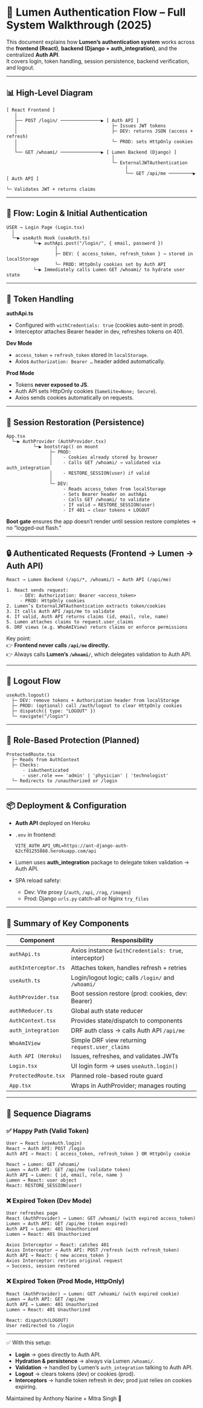 # 🔐 Lumen Authentication Flow – Full System Walkthrough (2025)

This document explains how **Lumen’s authentication system** works across the **frontend (React)**, **backend (Django + auth_integration)**, and the centralized **Auth API**.  
It covers login, token handling, session persistence, backend verification, and logout.

---

## 📊 High-Level Diagram

```
[ React Frontend ]
   │
   ├── POST /login/ ───────────────▶ [ Auth API ]
   │                                   ├─ Issues JWT tokens
   │                                   ├─ DEV: returns JSON (access + refresh)
   │                                   └─ PROD: sets HttpOnly cookies
   │
   └── GET /whoami/ ───────────────▶ [ Lumen Backend (Django) ]
                                       │
                                       └─ ExternalJWTAuthentication
                                            │
                                            └── GET /api/me ─────────▶ [ Auth API ]
                                                                       └─ Validates JWT + returns claims
```

---

## 🚀 Flow: Login & Initial Authentication

```
USER → Login Page (Login.tsx)
  │
  └─▶ useAuth Hook (useAuth.ts)
          └─▶ authApi.post("/login/", { email, password })
                  │
                  ├─ DEV: { access_token, refresh_token } → stored in localStorage
                  └─ PROD: HttpOnly cookies set by Auth API
          └─▶ Immediately calls Lumen GET /whoami/ to hydrate user state
```

---

## 💾 Token Handling

**authApi.ts**
- Configured with `withCredentials: true` (cookies auto-sent in prod).  
- Interceptor attaches Bearer header in dev, refreshes tokens on 401.

**Dev Mode**
- `access_token` + `refresh_token` stored in `localStorage`.  
- Axios `Authorization: Bearer …` header added automatically.  

**Prod Mode**
- Tokens **never exposed to JS**.  
- Auth API sets HttpOnly cookies (`SameSite=None; Secure`).  
- Axios sends cookies automatically on requests.

---

## 🔁 Session Restoration (Persistence)

```
App.tsx
  └─▶ AuthProvider (AuthProvider.tsx)
          └─▶ bootstrap() on mount
                ├─ PROD:
                │    - Cookies already stored by browser
                │    - Calls GET /whoami/ → validated via auth_integration
                │    - RESTORE_SESSION(user) if valid
                │
                └─ DEV:
                     - Reads access_token from localStorage
                     - Sets Bearer header on authApi
                     - Calls GET /whoami/ to validate
                     - If valid → RESTORE_SESSION(user)
                     - If 401 → clear tokens + LOGOUT
```

**Boot gate** ensures the app doesn’t render until session restore completes → no “logged-out flash.”

---

## 🔒 Authenticated Requests (Frontend → Lumen → Auth API)

```
React → Lumen Backend (/api/*, /whoami/) → Auth API (/api/me)

1. React sends request:
     - DEV: Authorization: Bearer <access_token>
     - PROD: HttpOnly cookies
2. Lumen’s ExternalJWTAuthentication extracts token/cookies
3. It calls Auth API /api/me to validate
4. If valid, Auth API returns claims (id, email, role, name)
5. Lumen attaches claims to request.user_claims
6. DRF views (e.g. WhoAmIView) return claims or enforce permissions
```

Key point:  
👉 **Frontend never calls `/api/me` directly.**  
👉 Always calls **Lumen’s `/whoami/`**, which delegates validation to Auth API.

---

## 🚪 Logout Flow

```
useAuth.logout()
  ├─ DEV: remove tokens + Authorization header from localStorage
  ├─ PROD: (optional) call /auth/logout to clear HttpOnly cookies
  ├─ dispatch({ type: "LOGOUT" })
  └─ navigate("/login")
```

---

## 🔐 Role-Based Protection (Planned)

```
ProtectedRoute.tsx
  ├─ Reads from AuthContext
  ├─ Checks:
      - isAuthenticated
      - user.role === 'admin' | 'physician' | 'technologist'
  └─ Redirects to /unauthorized or /login
```

---

## 📦 Deployment & Configuration

- **Auth API** deployed on Heroku  
- `.env` in frontend:

  ```env
  VITE_AUTH_API_URL=https://ant-django-auth-62cf01255868.herokuapp.com/api
  ```

- Lumen uses **auth_integration** package to delegate token validation → Auth API.  
- SPA reload safety:
  - Dev: Vite proxy (`/auth`, `/api`, `/rag`, `/images`)  
  - Prod: Django `urls.py` catch-all or Nginx `try_files`  

---

## 🔧 Summary of Key Components

| Component              | Responsibility                                       |
| ---------------------- | ---------------------------------------------------- |
| `authApi.ts`           | Axios instance (`withCredentials: true`, interceptor)|
| `authInterceptor.ts`   | Attaches token, handles refresh + retries            |
| `useAuth.ts`           | Login/logout logic; calls `/login/` and `/whoami/`   |
| `AuthProvider.tsx`     | Boot session restore (prod: cookies, dev: Bearer)    |
| `authReducer.ts`       | Global auth state reducer                            |
| `AuthContext.tsx`      | Provides state/dispatch to components                |
| `auth_integration`     | DRF auth class → calls Auth API `/api/me`            |
| `WhoAmIView`           | Simple DRF view returning `request.user_claims`      |
| `Auth API (Heroku)`    | Issues, refreshes, and validates JWTs                |
| `Login.tsx`            | UI login form → uses `useAuth.login()`               |
| `ProtectedRoute.tsx`   | Planned role-based route guard                       |
| `App.tsx`              | Wraps in AuthProvider; manages routing               |

---

## 📜 Sequence Diagrams

### ✅ Happy Path (Valid Token)

```
User → React (useAuth.login)
React → Auth API: POST /login
Auth API → React: { access_token, refresh_token } OR HttpOnly cookie

React → Lumen: GET /whoami/
Lumen → Auth API: GET /api/me (validate token)
Auth API → Lumen: { id, email, role, name }
Lumen → React: user object
React: RESTORE_SESSION(user)
```

### ❌ Expired Token (Dev Mode)

```
User refreshes page
React (AuthProvider) → Lumen: GET /whoami/ (with expired access_token)
Lumen → Auth API: GET /api/me (token expired)
Auth API → Lumen: 401 Unauthorized
Lumen → React: 401 Unauthorized

Axios Interceptor → React: catches 401
Axios Interceptor → Auth API: POST /refresh (with refresh_token)
Auth API → React: { new access_token }
Axios Interceptor: retries original request
→ Success, session restored
```

### ❌ Expired Token (Prod Mode, HttpOnly)

```
React (AuthProvider) → Lumen: GET /whoami/ (with expired cookie)
Lumen → Auth API: GET /api/me
Auth API → Lumen: 401 Unauthorized
Lumen → React: 401 Unauthorized

React: dispatch(LOGOUT)
User redirected to /login
```

---

✅ With this setup:
- **Login** → goes directly to Auth API.  
- **Hydration & persistence** → always via Lumen `/whoami/`.  
- **Validation** → handled by Lumen’s `auth_integration` talking to Auth API.  
- **Logout** → clears tokens (dev) or cookies (prod).  
- **Interceptors** → handle token refresh in dev; prod just relies on cookies expiring.


Maintained by Anthony Narine + Mitra Singh 🚀